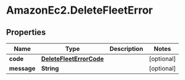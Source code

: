# AmazonEc2.DeleteFleetError

## Properties

Name | Type | Description | Notes
------------ | ------------- | ------------- | -------------
**code** | [**DeleteFleetErrorCode**](DeleteFleetErrorCode.md) |  | [optional] 
**message** | **String** |  | [optional] 



